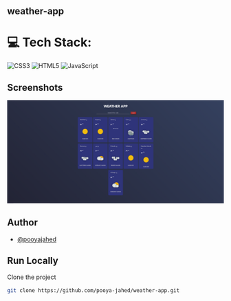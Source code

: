 ## weather-app


# 💻 Tech Stack:
![CSS3](https://img.shields.io/static/v1?style=for-the-badge&message=CSS3&color=1572B6&logo=CSS3&logoColor=FFFFFF&label=) ![HTML5](https://img.shields.io/static/v1?style=for-the-badge&message=HTML5&color=E34F26&logo=HTML5&logoColor=FFFFFF&label=) ![JavaScript](https://img.shields.io/static/v1?style=for-the-badge&message=JavaScript&color=222222&logo=JavaScript&logoColor=F7DF1E&label=)

## Screenshots
![screencapture-localhost-3000](https://github.com/pooya-jahed/weather-app/blob/main/2023-08-05%2016%2032%2050.png?raw=true)

## Author

- [@pooyajahed](https://github.com/pooya-jahed)
## Run Locally

Clone the project

```bash
git clone https://github.com/pooya-jahed/weather-app.git
```
